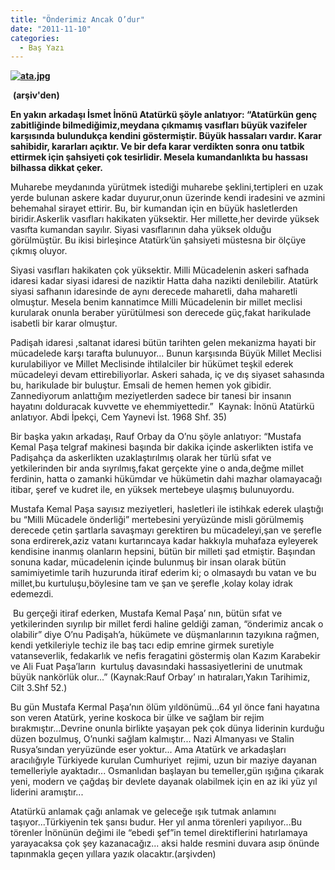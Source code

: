 ```yaml
---
title: "Önderimiz Ancak O’dur"
date: "2011-11-10"
categories: 
  - Baş Yazı
---
```


**[![ata.jpg](/uploads/2011/11/ata.jpg)](/uploads/2011/11/ata.jpg "ata.jpg")**

 **(arşiv'den)** 

**En yakın arkadaşı İsmet İnönü Atatürkü şöyle anlatıyor: “Atatürkün genç zabitliğinde bilmediğimiz,meydana çıkmamış vasıfları büyük vazifeler karşısında bulundukça kendini göstermiştir. Büyük hassaları vardır. Karar sahibidir, kararları açıktır. Ve bir defa karar verdikten sonra onu tatbik ettirmek için şahsiyeti çok tesirlidir. Mesela kumandanlıkta bu hassası bilhassa dikkat çeker.**

Muharebe meydanında yürütmek istediği muharebe şeklini,tertipleri en uzak yerde bulunan askere kadar duyurur,onun üzerinde kendi iradesini ve azmini behemahal sirayet ettirir. Bu, bir kumandan için en büyük hasletlerden biridir.Askerlik vasıfları hakikaten yüksektir. Her millette,her devirde yüksek vasıfta kumandan sayılır. Siyasi vasıflarının daha yüksek olduğu görülmüştür. Bu ikisi birleşince Atatürk’ün şahsiyeti müstesna bir ölçüye çıkmış oluyor.

Siyasi vasıfları hakikaten çok yüksektir. Milli Mücadelenin askeri safhada idaresi kadar siyasi idaresi de naziktir Hatta daha nazikti denilebilir. Atatürk siyasi safhanın idaresinde de aynı derecede maharetli, daha maharetli olmuştur. Mesela benim kannatimce Milli Mücadelenin bir millet meclisi kurularak onunla beraber yürütülmesi son derecede güç,fakat harikulade isabetli bir karar olmuştur.

Padişah idaresi ,saltanat idaresi bütün tarihten gelen mekanizma hayati bir mücadelede karşı tarafta bulunuyor... Bunun karşısında Büyük Millet Meclisi kurulabiliyor ve Millet Meclisinde ihtilalciler bir hükümet teşkil ederek mücadeleyi devam ettirebiliyorlar. Askeri sahada, iç ve dış siyaset sahasında bu, harikulade bir buluştur. Emsali de hemen hemen yok gibidir. Zannediyorum anlattığım meziyetlerden sadece bir tanesi bir insanın hayatını dolduracak kuvvette ve ehemmiyettedir.”  Kaynak: İnönü Atatürkü anlatıyor. Abdi İpekçi, Cem Yaynevi İst. 1968 Shf. 35) 

Bir başka yakın arkadaşı, Rauf Orbay da O’nu şöyle anlatıyor: “Mustafa Kemal Paşa telgraf makinesi başında bir dakika içinde askerlikten istifa ve Padişahça da askerlikten uzaklaştırılmış olarak her türlü sıfat ve yetkilerinden bir anda sıyrılmış,fakat gerçekte yine o anda,değme millet ferdinin, hatta o zamanki hükümdar ve hükümetin dahi mazhar olamayacağı itibar, şeref ve kudret ile, en yüksek mertebeye ulaşmış bulunuyordu.

Mustafa Kemal Paşa sayısız meziyetleri, hasletleri ile istihkak ederek ulaştığı bu “Milli Mücadele önderliği” mertebesini yeryüzünde misli görülmemiş derecede çetin şartlarla savaşmayı gerektiren bu mücadeleyi,şan ve şerefle sona erdirerek,aziz vatanı kurtarıncaya kadar hakkıyla muhafaza eyleyerek kendisine inanmış olanların hepsini, bütün bir milleti şad etmiştir. Başından sonuna kadar, mücadelenin içinde bulunmuş bir insan olarak bütün samimiyetimle tarih huzurunda itiraf ederim ki; o olmasaydı bu vatan ve bu millet,bu kurtuluşu,böylesine tam ve şan ve şerefle ,kolay kolay idrak edemezdi.

 Bu gerçeği itiraf ederken, Mustafa Kemal Paşa’ nın, bütün sıfat ve yetkilerinden sıyrılıp bir millet ferdi haline geldiği zaman, “önderimiz ancak o olabilir” diye O’nu Padişah’a, hükümete ve düşmanlarının tazyıkına rağmen, kendi yetkileriyle techiz ile baş tacı edip emrine girmek suretiyle vatanseverlik, fedakarlık ve nefis feragatini göstermiş olan Kazım Karabekir ve Ali Fuat Paşa’ların  kurtuluş davasındaki hassasiyetlerini de unutmak büyük nankörlük olur...” (Kaynak:Rauf Orbay’ ın hatıraları,Yakın Tarihimiz, Cilt 3.Shf 52.)  

Bu gün Mustafa Kermal Paşa’nın ölüm yıldönümü...64 yıl önce fani hayatına son veren Atatürk, yerine koskoca bir ülke ve sağlam bir rejim bırakmıştır...Devrine onunla birlikte yaşayan pek çok dünya liderinin kurduğu düzen bozulmuş, O’nunki sağlam kalmıştır... Nazi Almanyası ve Stalin Rusya’sından yeryüzünde eser yoktur... Ama Atatürk ve arkadaşları aracılığıyle Türkiyede kurulan Cumhuriyet  rejimi, uzun bir maziye dayanan temelleriyle ayaktadır... Osmanlıdan başlayan bu temeller,gün ışığına çıkarak yeni, modern ve çağdaş bir devlete dayanak olabilmek için en az iki yüz yıl liderini aramıştır...

Atatürkü anlamak çağı anlamak ve geleceğe ışık tutmak anlamını taşıyor...Türkiyenin tek şansı budur. Her yıl anma törenleri yapılıyor...Bu törenler İnönünün değimi ile “ebedi şef”in temel direktiflerini hatırlamaya yarayacaksa çok şey kazanacağız... aksi halde resmini duvara asıp önünde tapınmakla geçen yıllara yazık olacaktır.(arşivden)
